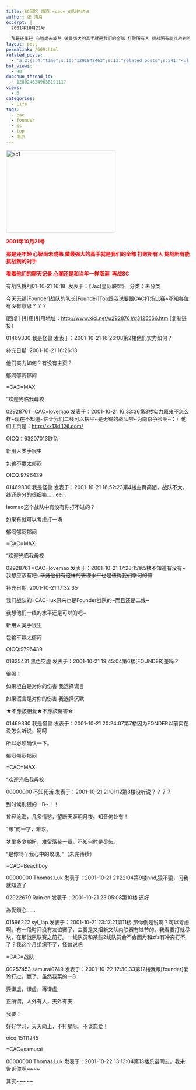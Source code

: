 ```yaml
---
title: SC回忆 南京 =cac= 战队的约占
author: 张 清月
excerpt: |
  2001年10月21号
  
  那是还年轻 心智尚未成熟 做最强大的高手就是我们的全部 打败所有人 挑战所有能挑战到的...
layout: post
permalink: /609.html
related_posts:
  - 'a:2:{s:4:"time";s:10:"1291842463";s:13:"related_posts";s:541:"<ul class="related_post"><li><a href="http://blog.80aj.com/sc/" title="星际争霸">星际争霸</a></li><li><a href="http://blog.80aj.com/2010/02/27/%e3%80%90%e7%bd%91%e6%98%93%e8%af%95%e7%8e%a9%e6%88%98%e6%8a%a5%e3%80%91%e3%80%90zvz%e3%80%91%e3%80%90%e9%92%a2%e9%93%81%e9%83%bd%e5%9f%8e%e3%80%9130%e5%88%86%e9%92%9f%e5%9b%9e%e5%88%b0%e8%bf%87/" title="【网易试玩战报】【ZVZ】【钢铁都城】30分钟回到过去口水大战">【网易试玩战报】【ZVZ】【钢铁都城】30分钟回到过去口水大战</a></li></ul>";}'
bot_views:
  - 90
duoshuo_thread_id:
  - 1280248249638191117
views:
  - 6
categories:
  - Life
tags:
  - cac
  - founder
  - sc
  - top
  - 南京
---
```

[<img class="aligncenter size-medium wp-image-611" title="sc1" src="http://www.80aj.com/wp-content/uploads/2009/10/sc1-300x225.jpg" alt="sc1" width="300" height="225" />][1]

<span style="color: #ff0000;"><strong>2001年10月21号</strong></span>

**<span style="color: #ff0000;">那是还年轻 心智尚未成熟 做最强大的高手就是我们的全部 打败所有人 挑战所有能挑战到的对手</span>**

**<span style="color: #ff0000;">看着他们的聊天记录 心潮还是和当年一样澎湃  再战SC</span>**

<div id="_mcePaste" style="position: absolute; left: -10000px; top: 0px; width: 1px; height: 1px; overflow-x: hidden; overflow-y: hidden;">
  有战队挑战01-10-21 16:18  发表于：《Jac)星际联盟》　分类：未分类
</div>

<div id="_mcePaste" style="position: absolute; left: -10000px; top: 0px; width: 1px; height: 1px; overflow-x: hidden; overflow-y: hidden;">
  今天无锡[Founder]战队的队长[Founder]Top跟我说要跟CAC打场比赛~不知各位有没有意思？？？
</div>

<div id="_mcePaste" style="position: absolute; left: -10000px; top: 0px; width: 1px; height: 1px; overflow-x: hidden; overflow-y: hidden;">
  [回复] [引用]引用地址：http://www.xici.net/u2928761/d3125566.htm [复制链接]
</div>

<div id="_mcePaste" style="position: absolute; left: -10000px; top: 0px; width: 1px; height: 1px; overflow-x: hidden; overflow-y: hidden;">
  01469330 我是怪兽 发表于：2001-10-21 16:26:08第2楼他们实力如何？
</div>

<div id="_mcePaste" style="position: absolute; left: -10000px; top: 0px; width: 1px; height: 1px; overflow-x: hidden; overflow-y: hidden;">
  补充日期: 2001-10-21 16:26:13
</div>

<div id="_mcePaste" style="position: absolute; left: -10000px; top: 0px; width: 1px; height: 1px; overflow-x: hidden; overflow-y: hidden;">
  他们实力如何？有没有主页？
</div>

<div id="_mcePaste" style="position: absolute; left: -10000px; top: 0px; width: 1px; height: 1px; overflow-x: hidden; overflow-y: hidden;">
  郁闷郁闷郁闷
</div>

<div id="_mcePaste" style="position: absolute; left: -10000px; top: 0px; width: 1px; height: 1px; overflow-x: hidden; overflow-y: hidden;">
  =CAC=MAX
</div>

<div id="_mcePaste" style="position: absolute; left: -10000px; top: 0px; width: 1px; height: 1px; overflow-x: hidden; overflow-y: hidden;">
  &#8220;欢迎光临我母校
</div>

<div id="_mcePaste" style="position: absolute; left: -10000px; top: 0px; width: 1px; height: 1px; overflow-x: hidden; overflow-y: hidden;">
  02928761 =CAC=lovemao 发表于：2001-10-21 16:33:36第3楼实力原来不怎么样~现在不知道~估计我们二线可以摆平~是无锡的战队啦~为南京争脸啊~：）他们主页是：http://xx13d.126.com/
</div>

<div id="_mcePaste" style="position: absolute; left: -10000px; top: 0px; width: 1px; height: 1px; overflow-x: hidden; overflow-y: hidden;">
  OICQ：63207013联系
</div>

<div id="_mcePaste" style="position: absolute; left: -10000px; top: 0px; width: 1px; height: 1px; overflow-x: hidden; overflow-y: hidden;">
  新用人类手很生
</div>

<div id="_mcePaste" style="position: absolute; left: -10000px; top: 0px; width: 1px; height: 1px; overflow-x: hidden; overflow-y: hidden;">
  包输不赢太郁闷
</div>

<div id="_mcePaste" style="position: absolute; left: -10000px; top: 0px; width: 1px; height: 1px; overflow-x: hidden; overflow-y: hidden;">
  OICQ:9796439
</div>

<div id="_mcePaste" style="position: absolute; left: -10000px; top: 0px; width: 1px; height: 1px; overflow-x: hidden; overflow-y: hidden;">
  01469330 我是怪兽 发表于：2001-10-21 16:52:23第4楼主页简陋，战队不大，线还是分的很细嘛……ee&#8230;
</div>

<div id="_mcePaste" style="position: absolute; left: -10000px; top: 0px; width: 1px; height: 1px; overflow-x: hidden; overflow-y: hidden;">
  laomao这个战队中有没有你打不过的？
</div>

<div id="_mcePaste" style="position: absolute; left: -10000px; top: 0px; width: 1px; height: 1px; overflow-x: hidden; overflow-y: hidden;">
  如果有就可以考虑打一场
</div>

<div id="_mcePaste" style="position: absolute; left: -10000px; top: 0px; width: 1px; height: 1px; overflow-x: hidden; overflow-y: hidden;">
  郁闷郁闷郁闷
</div>

<div id="_mcePaste" style="position: absolute; left: -10000px; top: 0px; width: 1px; height: 1px; overflow-x: hidden; overflow-y: hidden;">
  =CAC=MAX
</div>

<div id="_mcePaste" style="position: absolute; left: -10000px; top: 0px; width: 1px; height: 1px; overflow-x: hidden; overflow-y: hidden;">
  &#8220;欢迎光临我母校
</div>

<div id="_mcePaste" style="position: absolute; left: -10000px; top: 0px; width: 1px; height: 1px; overflow-x: hidden; overflow-y: hidden;">
  02928761 =CAC=lovemao 发表于：2001-10-21 17:28:15第5楼不知道有没有~我想应该有吧~~~毕竟他们有这样的管理水平也是值得我们学习的嘛~~
</div>

<div id="_mcePaste" style="position: absolute; left: -10000px; top: 0px; width: 1px; height: 1px; overflow-x: hidden; overflow-y: hidden;">
  补充日期: 2001-10-21 17:32:35
</div>

<div id="_mcePaste" style="position: absolute; left: -10000px; top: 0px; width: 1px; height: 1px; overflow-x: hidden; overflow-y: hidden;">
  我们战队的=CAC=luk原来也是Founder战队的~而且还是二线~
</div>

<div id="_mcePaste" style="position: absolute; left: -10000px; top: 0px; width: 1px; height: 1px; overflow-x: hidden; overflow-y: hidden;">
  我想他们一线的水平还是可以的吧~
</div>

<div id="_mcePaste" style="position: absolute; left: -10000px; top: 0px; width: 1px; height: 1px; overflow-x: hidden; overflow-y: hidden;">
  新用人类手很生
</div>

<div id="_mcePaste" style="position: absolute; left: -10000px; top: 0px; width: 1px; height: 1px; overflow-x: hidden; overflow-y: hidden;">
  包输不赢太郁闷
</div>

<div id="_mcePaste" style="position: absolute; left: -10000px; top: 0px; width: 1px; height: 1px; overflow-x: hidden; overflow-y: hidden;">
  OICQ:9796439
</div>

<div id="_mcePaste" style="position: absolute; left: -10000px; top: 0px; width: 1px; height: 1px; overflow-x: hidden; overflow-y: hidden;">
  01825431 黑色空虚 发表于：2001-10-21 19:45:04第6楼[FOUNDER]差吗？
</div>

<div id="_mcePaste" style="position: absolute; left: -10000px; top: 0px; width: 1px; height: 1px; overflow-x: hidden; overflow-y: hidden;">
  很强！
</div>

<div id="_mcePaste" style="position: absolute; left: -10000px; top: 0px; width: 1px; height: 1px; overflow-x: hidden; overflow-y: hidden;">
  如果坦白是对你的伤害 我选择谎言
</div>

<div id="_mcePaste" style="position: absolute; left: -10000px; top: 0px; width: 1px; height: 1px; overflow-x: hidden; overflow-y: hidden;">
  如果谎言是对你的伤害 我选择沉默
</div>

<div id="_mcePaste" style="position: absolute; left: -10000px; top: 0px; width: 1px; height: 1px; overflow-x: hidden; overflow-y: hidden;">
  ★不應該相愛★不應該傷害☆
</div>

<div id="_mcePaste" style="position: absolute; left: -10000px; top: 0px; width: 1px; height: 1px; overflow-x: hidden; overflow-y: hidden;">
  01469330 我是怪兽 发表于：2001-10-21 20:24:07第7楼因为FONDER以前实在没怎么听说，呵呵
</div>

<div id="_mcePaste" style="position: absolute; left: -10000px; top: 0px; width: 1px; height: 1px; overflow-x: hidden; overflow-y: hidden;">
  所以必须确认一下。
</div>

<div id="_mcePaste" style="position: absolute; left: -10000px; top: 0px; width: 1px; height: 1px; overflow-x: hidden; overflow-y: hidden;">
  郁闷郁闷郁闷
</div>

<div id="_mcePaste" style="position: absolute; left: -10000px; top: 0px; width: 1px; height: 1px; overflow-x: hidden; overflow-y: hidden;">
  =CAC=MAX
</div>

<div id="_mcePaste" style="position: absolute; left: -10000px; top: 0px; width: 1px; height: 1px; overflow-x: hidden; overflow-y: hidden;">
  &#8220;欢迎光临我母校
</div>

<div id="_mcePaste" style="position: absolute; left: -10000px; top: 0px; width: 1px; height: 1px; overflow-x: hidden; overflow-y: hidden;">
  00000000 不知死活 发表于：2001-10-21 21:01:12第8楼没听说？？？？
</div>

<div id="_mcePaste" style="position: absolute; left: -10000px; top: 0px; width: 1px; height: 1px; overflow-x: hidden; overflow-y: hidden;">
  到时候别狠的一B~！！
</div>

<div id="_mcePaste" style="position: absolute; left: -10000px; top: 0px; width: 1px; height: 1px; overflow-x: hidden; overflow-y: hidden;">
  曾经沧海，几多情愁，望断天涯明月夜。知音何处有！
</div>

<div id="_mcePaste" style="position: absolute; left: -10000px; top: 0px; width: 1px; height: 1px; overflow-x: hidden; overflow-y: hidden;">
  “缘”何一字，难求。
</div>

<div id="_mcePaste" style="position: absolute; left: -10000px; top: 0px; width: 1px; height: 1px; overflow-x: hidden; overflow-y: hidden;">
  梦里多少期盼，难留落花一瓣。不知何时是尽头。
</div>

<div id="_mcePaste" style="position: absolute; left: -10000px; top: 0px; width: 1px; height: 1px; overflow-x: hidden; overflow-y: hidden;">
  “是你吗？我心中的玫瑰。”（未完待续）
</div>

<div id="_mcePaste" style="position: absolute; left: -10000px; top: 0px; width: 1px; height: 1px; overflow-x: hidden; overflow-y: hidden;">
  =CAC=Beachboy
</div>

<div id="_mcePaste" style="position: absolute; left: -10000px; top: 0px; width: 1px; height: 1px; overflow-x: hidden; overflow-y: hidden;">
  00000000 Thomas.Luk 发表于：2001-10-21 21:22:04第9楼nnd,狠不狠，问我就知道了
</div>

<div id="_mcePaste" style="position: absolute; left: -10000px; top: 0px; width: 1px; height: 1px; overflow-x: hidden; overflow-y: hidden;">
  02922679 Rain.cn 发表于：2001-10-21 23:05:08第10楼 还好
</div>

<div id="_mcePaste" style="position: absolute; left: -10000px; top: 0px; width: 1px; height: 1px; overflow-x: hidden; overflow-y: hidden;">
  為愛鎖心&#8230;&#8230;
</div>

<div id="_mcePaste" style="position: absolute; left: -10000px; top: 0px; width: 1px; height: 1px; overflow-x: hidden; overflow-y: hidden;">
  01596222 syl_lap 发表于：2001-10-21 23:17:21第11楼 那你倒是说啊？可以考虑啊。有一段时间没有友谊赛了，主要是又招新又队内联赛有过节的。我看要打就尽块，在那战队联赛之前打。一线队员和某些2线队员会不会因为和zfz有冲突打不了？我这个月组织不了，怪兽说吧
</div>

<div id="_mcePaste" style="position: absolute; left: -10000px; top: 0px; width: 1px; height: 1px; overflow-x: hidden; overflow-y: hidden;">
  =CAC=战队
</div>

<div id="_mcePaste" style="position: absolute; left: -10000px; top: 0px; width: 1px; height: 1px; overflow-x: hidden; overflow-y: hidden;">
  00257453 samurai0749 发表于：2001-10-22 12:30:33第12楼我跟[founder]爱玲打过，赢了，虽然我菜的一B.
</div>

<div id="_mcePaste" style="position: absolute; left: -10000px; top: 0px; width: 1px; height: 1px; overflow-x: hidden; overflow-y: hidden;">
  要谦虚，谦虚，再谦虚;
</div>

<div id="_mcePaste" style="position: absolute; left: -10000px; top: 0px; width: 1px; height: 1px; overflow-x: hidden; overflow-y: hidden;">
  正所谓，人外有人，天外有天!
</div>

<div id="_mcePaste" style="position: absolute; left: -10000px; top: 0px; width: 1px; height: 1px; overflow-x: hidden; overflow-y: hidden;">
  我要：
</div>

<div id="_mcePaste" style="position: absolute; left: -10000px; top: 0px; width: 1px; height: 1px; overflow-x: hidden; overflow-y: hidden;">
  好好学习，天天向上，不打星际，不谈恋爱！
</div>

<div id="_mcePaste" style="position: absolute; left: -10000px; top: 0px; width: 1px; height: 1px; overflow-x: hidden; overflow-y: hidden;">
  oicq:15111245
</div>

<div id="_mcePaste" style="position: absolute; left: -10000px; top: 0px; width: 1px; height: 1px; overflow-x: hidden; overflow-y: hidden;">
  =CAC=samurai
</div>

<div id="_mcePaste" style="position: absolute; left: -10000px; top: 0px; width: 1px; height: 1px; overflow-x: hidden; overflow-y: hidden;">
  00000000 Thomas.Luk 发表于：2001-10-22 13:13:04第13楼乐谱同志，我来告诉你啊~~~~
</div>

<div id="_mcePaste" style="position: absolute; left: -10000px; top: 0px; width: 1px; height: 1px; overflow-x: hidden; overflow-y: hidden;">
  其实~~~~~
</div>

有战队挑战01-10-21 16:18  发表于：《Jac)星际联盟》　分类：未分类

今天无锡[Founder]战队的队长[Founder]Top跟我说要跟CAC打场比赛~不知各位有没有意思？？？

\[回复\] \[引用\]引用地址：http://www.xici.net/u2928761/d3125566.htm [复制链接]

01469330 我是怪兽 发表于：2001-10-21 16:26:08第2楼他们实力如何？

补充日期: 2001-10-21 16:26:13

他们实力如何？有没有主页？

郁闷郁闷郁闷

=CAC=MAX

&#8220;欢迎光临我母校

02928761 =CAC=lovemao 发表于：2001-10-21 16:33:36第3楼实力原来不怎么样~现在不知道~估计我们二线可以摆平~是无锡的战队啦~为南京争脸啊~：）他们主页是：http://xx13d.126.com/

OICQ：63207013联系

新用人类手很生

包输不赢太郁闷

OICQ:9796439

01469330 我是怪兽 发表于：2001-10-21 16:52:23第4楼主页简陋，战队不大，线还是分的很细嘛……ee&#8230;

laomao这个战队中有没有你打不过的？

如果有就可以考虑打一场

郁闷郁闷郁闷

=CAC=MAX

&#8220;欢迎光临我母校

02928761 =CAC=lovemao 发表于：2001-10-21 17:28:15第5楼不知道有没有~我想应该有吧~~~毕竟他们有这样的管理水平也是值得我们学习的嘛~~

补充日期: 2001-10-21 17:32:35

我们战队的=CAC=luk原来也是Founder战队的~而且还是二线~

我想他们一线的水平还是可以的吧~

新用人类手很生

包输不赢太郁闷

OICQ:9796439

01825431 黑色空虚 发表于：2001-10-21 19:45:04第6楼[FOUNDER]差吗？

很强！

如果坦白是对你的伤害 我选择谎言

如果谎言是对你的伤害 我选择沉默

★不應該相愛★不應該傷害☆

01469330 我是怪兽 发表于：2001-10-21 20:24:07第7楼因为FONDER以前实在没怎么听说，呵呵

所以必须确认一下。

郁闷郁闷郁闷

=CAC=MAX

&#8220;欢迎光临我母校

00000000 不知死活 发表于：2001-10-21 21:01:12第8楼没听说？？？？

到时候别狠的一B~！！

曾经沧海，几多情愁，望断天涯明月夜。知音何处有！

“缘”何一字，难求。

梦里多少期盼，难留落花一瓣。不知何时是尽头。

“是你吗？我心中的玫瑰。”（未完待续）

=CAC=Beachboy

00000000 Thomas.Luk 发表于：2001-10-21 21:22:04第9楼nnd,狠不狠，问我就知道了

02922679 Rain.cn 发表于：2001-10-21 23:05:08第10楼 还好

為愛鎖心&#8230;&#8230;

01596222 syl_lap 发表于：2001-10-21 23:17:21第11楼 那你倒是说啊？可以考虑啊。有一段时间没有友谊赛了，主要是又招新又队内联赛有过节的。我看要打就尽块，在那战队联赛之前打。一线队员和某些2线队员会不会因为和zfz有冲突打不了？我这个月组织不了，怪兽说吧

=CAC=战队

00257453 samurai0749 发表于：2001-10-22 12:30:33第12楼我跟[founder]爱玲打过，赢了，虽然我菜的一B.

要谦虚，谦虚，再谦虚;

正所谓，人外有人，天外有天!

我要：

好好学习，天天向上，不打星际，不谈恋爱！

oicq:15111245

=CAC=samurai

00000000 Thomas.Luk 发表于：2001-10-22 13:13:04第13楼乐谱同志，我来告诉你啊~~~~

其实~~~~~

 [1]: http://www.80aj.com/wp-content/uploads/2009/10/sc1.jpg